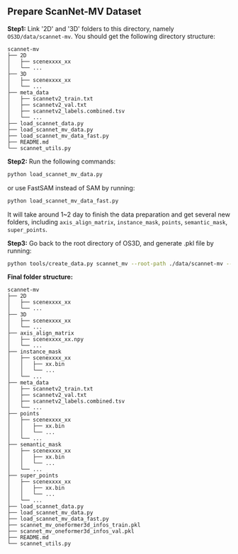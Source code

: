 ## Prepare ScanNet-MV Dataset
**Step1:** Link '2D' and '3D' folders to this directory, namely `OS3D/data/scannet-mv`.
You should get the following directory structure:
```
scannet-mv
├── 2D
│   ├── scenexxxx_xx
│   └── ... 
├── 3D
│   ├── scenexxxx_xx   
│   └── ...
├── meta_data
│   ├── scannetv2_train.txt
│   ├── scannetv2_val.txt
│   ├── scannetv2_labels.combined.tsv
│   └── ...
├── load_scannet_data.py
├── load_scannet_mv_data.py
├── load_scannet_mv_data_fast.py
├── README.md
└── scannet_utils.py
```

**Step2:** Run the following commands:
```bash
python load_scannet_mv_data.py
```
or use FastSAM instead of SAM by running:
```bash
python load_scannet_mv_data_fast.py
```

It will take around 1~2 day to finish the data preparation and get several new folders, including `axis_align_matrix`, `instance_mask`, `points`, `semantic_mask`, `super_points`.

**Step3:** Go back to the root directory of OS3D, and generate .pkl file by running:
```bash
python tools/create_data.py scannet_mv --root-path ./data/scannet-mv --out-dir ./data/scannet-mv --extra-tag scannet_mv
```

**Final folder structure:**
``` 
scannet-mv
├── 2D
│   ├── scenexxxx_xx
│   └── ... 
├── 3D
│   ├── scenexxxx_xx   
│   └── ...
├── axis_align_matrix
│   ├── scenexxxx_xx.npy
│   └── ...
├── instance_mask
│   ├── scenexxxx_xx
│   │   ├── xx.bin
│   │   └── ...
│   └── ...
├── meta_data
│   ├── scannetv2_train.txt
│   ├── scannetv2_val.txt
│   ├── scannetv2_labels.combined.tsv
│   └── ...
├── points
│   ├── scenexxxx_xx
│   │   ├── xx.bin
│   │   └── ...
│   └── ...
├── semantic_mask
│   ├── scenexxxx_xx
│   │   ├── xx.bin
│   │   └── ...
│   └── ...
├── super_points
│   ├── scenexxxx_xx
│   │   ├── xx.bin
│   │   └── ...
│   └── ...
├── load_scannet_data.py
├── load_scannet_mv_data.py
├── load_scannet_mv_data_fast.py
├── scannet_mv_oneformer3d_infos_train.pkl
├── scannet_mv_oneformer3d_infos_val.pkl
├── README.md
└── scannet_utils.py
```
